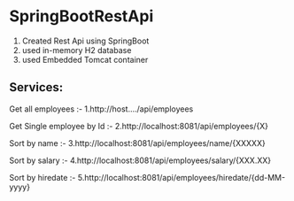 # SpringBootRestApi

1. Created Rest Api using SpringBoot
2. used in-memory H2 database
3. used Embedded Tomcat container

Services:
----------
Get all employees :-
1.http://host..../api/employees

Get Single employee by Id :-
2.http://localhost:8081/api/employees/{X}

Sort by name :-
3.http://localhost:8081/api/employees/name/{XXXXX}

Sort by salary :-
4.http://localhost:8081/api/employees/salary/{XXX.XX}

Sort by hiredate :-
5.http://localhost:8081/api/employees/hiredate/{dd-MM-yyyy}



